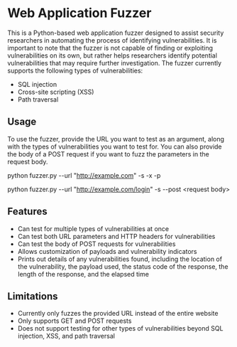 # Web Application Fuzzer

This is a Python-based web application fuzzer designed to assist security researchers in automating the process of identifying vulnerabilities. It is important to note that the fuzzer is not capable of finding or exploiting vulnerabilities on its own, but rather helps researchers identify potential vulnerabilities that may require further investigation. The fuzzer currently supports the following types of vulnerabilities: 

- SQL injection
- Cross-site scripting (XSS)
- Path traversal

## Usage

To use the fuzzer, provide the URL you want to test as an argument, along with the types of vulnerabilities you want to test for. You can also provide the body of a POST request if you want to fuzz the parameters in the request body.

python fuzzer.py --url "http://example.com" -s -x -p 

python fuzzer.py --url "http://example.com/login" -s --post \<request body\>


## Features

- Can test for multiple types of vulnerabilities at once
- Can test both URL parameters and HTTP headers for vulnerabilities
- Can test the body of POST requests for vulnerabilities
- Allows customization of payloads and vulnerability indicators
- Prints out details of any vulnerabilities found, including the location of the vulnerability, the payload used, the status code of the response, the length of the response, and the elapsed time

## Limitations

- Currently only fuzzes the provided URL instead of the entire website
- Only supports GET and POST requests
- Does not support testing for other types of vulnerabilities beyond SQL injection, XSS, and path traversal
